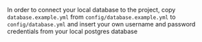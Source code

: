 In order to connect your local database to the project, copy `database.example.yml` from
`config/database.example.yml` to `config/database.yml` and insert your own username and password credentials
from your local postgres database

